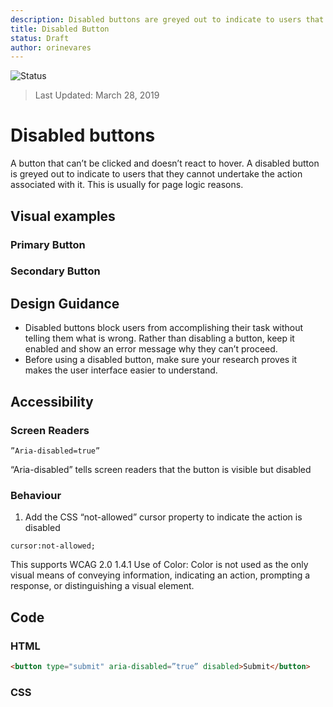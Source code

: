 ```yaml
---
description: Disabled buttons are greyed out to indicate to users that they cannot undertake the action associated with it.
title: Disabled Button
status: Draft
author: orinevares
---
```


![Status](https://img.shields.io/badge/Recommended-Draft-orange.svg)
> Last Updated: March 28, 2019

# Disabled buttons

A button that can’t be clicked and doesn’t react to hover. A disabled button is greyed out to indicate to users that they cannot undertake the action associated with it. This is usually for page logic reasons.

## Visual examples 
### Primary Button
### Secondary Button

## Design Guidance

* Disabled buttons block users from accomplishing their task without telling them what is wrong. Rather than disabling a button, keep it enabled and show an error message why they can’t proceed. 
* Before using a disabled button, make sure your research proves it makes the user interface easier to understand.

## Accessibility

### Screen Readers

` ”Aria-disabled=true” `

“Aria-disabled” tells screen readers that the button is visible but disabled

### Behaviour
1. Add the CSS “not-allowed” cursor property to indicate the action is disabled

`cursor:not-allowed;`

This supports WCAG 2.0 1.4.1 Use of Color: Color is not used as the only visual means of conveying information, indicating an action, prompting a response, or distinguishing a visual element.

## Code

### HTML

```html
<button type="submit" aria-disabled=”true” disabled>Submit</button>
```

### CSS

```css

```
